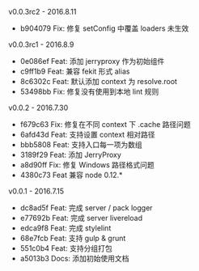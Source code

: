 v0.0.3rc2 - 2016.8.11

* b904079 Fix: 修复 setConfig 中覆盖 loaders 未生效

v0.0.3rc1 - 2016.8.9

* 0e086ef Feat: 添加 jerryproxy 作为初始组件
* c9ff1b9 Feat: 兼容 fekit 形式 alias
* 8c6302c Feat: 默认添加 context 为 resolve.root
* 53498bb Fix: 修复没有使用到本地 lint 规则

v0.0.2 - 2016.7.30

* f679c63 Fix: 修复在不同 context 下 .cache 路径问题
* 6afd43d Feat: 支持设置 context 相对路径
* bbb5808 Feat: 支持入口每一项为数组
* 3189f29 Feat: 添加 JerryProxy
* a8d90ff Fix: 修复 Windows 路径格式问题
* 4380c73 Feat 兼容 node 0.12.*

v0.0.1 - 2016.7.15

* dc8ad5f Feat: 完成 server / pack logger
* e77692b Feat: 完成 server livereload
* edca9f8 Feat: 完成 stylelint
* 68e7fcb Feat: 支持 gulp & grunt
* 551c0b4 Feat: 支持分组打包
* a5013b3 Docs: 添加初始使用文档
